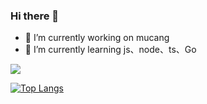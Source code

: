 ### Hi there 👋



- 🔭 I’m currently working on mucang
- 🌱 I’m currently learning js、node、ts、Go

![](https://github-readme-stats.vercel.app/api?username=sunshineLixun&show_icons=true&theme=radical&count_private=true)

[![Top Langs](https://github-readme-stats.vercel.app/api/top-langs/?username=sunshineLixun&layout=compact)](https://github.com/anuraghazra/github-readme-stats)
